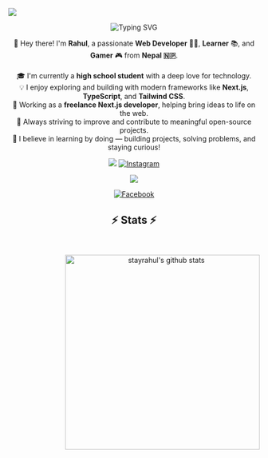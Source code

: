 <!-- profile view count -->
![](https://komarev.com/ghpvc/?username=stayrahul)


<!-- About Me -->
<p align="center">
  <img src="https://readme-typing-svg.demolab.com?font=Fira+Code&weight=500&size=24&pause=1000&color=0d6efd&center=true&vCenter=true&width=435&lines=Hi+I'm+Rahul+Kushwaha!;Web+Developer+%F0%9F%92%BB;Lifelong+Learner+%F0%9F%91%A8%E2%80%8D%F0%9F%92%BB;Gamer+%F0%9F%A4%B8%E2%80%8D%E2%99%82%EF%B8%8F+from+Nepal+%F0%9F%87%B3%F0%9F%87%B5" alt="Typing SVG" />
</p>

<p align="center">
  👋 Hey there! I'm <strong>Rahul</strong>, a passionate <strong>Web Developer</strong> 👨‍💻, <strong>Learner</strong> 📚, and <strong>Gamer</strong> 🎮 from <strong>Nepal 🇳🇵</strong>.
  <br /><br />
  🎓 I'm currently a <strong>high school student</strong> with a deep love for technology.
  <br />
  💡 I enjoy exploring and building with modern frameworks like <strong>Next.js</strong>, <strong>TypeScript</strong>, and <strong>Tailwind CSS</strong>.
  <br />
  💼 Working as a <strong>freelance Next.js developer</strong>, helping bring ideas to life on the web.
  <br />
  🚀 Always striving to improve and contribute to meaningful open-source projects.
  <br />
  🧠 I believe in learning by doing — building projects, solving problems, and staying curious!
</p>


<!-- social handles -->
<div align="center"> 
<!-- youtube -->
  <a href="https://www.youtube.com/@ssgaminglive0" target="_blank"><img src="https://img.shields.io/badge/YouTube-FF0000?style=for-the-badge&logo=youtube&logoColor=white" target="_blank"></a>
  
  <!-- Instagram -->
 <a href="https://instagram.com/stayrahul" target="_blank">
  <img
    src="https://img.shields.io/badge/Instagram-E4405F?style=for-the-badge&logo=Instagram&logoColor=white"
    alt="Instagram"
  />
</a>

  <!-- gmail -->
  <a href="mailto:rahul7926963@gmail.com"><img src="https://img.shields.io/badge/-Gmail-%23333?style=for-the-badge&logo=gmail&logoColor=white" target="_blank"></a>
  <!-- facebook -->
  <a href="https://www.facebook.com/stayrahul" target="_blank">
  <img
    src="https://img.shields.io/badge/Facebook-1877F2?style=for-the-badge&logo=facebook&logoColor=white"
    alt="Facebook"
  />
</a>

<!-- stats -->
<h2 align="center">⚡ Stats ⚡</h2>
<br />
<p align=center>
<!-- first row -->
<div align=center>
 
  <!-- github stats -->
  <a href="https://github.com/anuraghazra/github-readme-stats" title="Go to Source">
    <picture>
      <source media="(prefers-color-scheme: dark)" srcset="https://github-readme-stats.vercel.app/api?username=stayrahul&show_icons=true&theme=react&hide_border=true" />
      <source media="(prefers-color-scheme: light), (prefers-color-scheme: no-preference)" srcset="https://github-readme-stats.vercel.app/api?username=stayrahul&show_icons=true&theme=default&border_color=61dafb" />
      <img align="right" width=390 src="https://github-readme-stats.vercel.app/api?username=stayrahul&show_icons=true&theme=default&border_color=61dafb" alt="stayrahul's github stats" />
    </picture>
  </a>
</div>


<!-- spaces -->

<br /><br /><br /><br /><br /><br />

